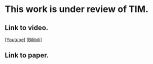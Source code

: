 # This work is under review of TIM.
## Link to video.
[[Youtube](https://youtu.be/UWn7RCb9kA8)] [[Bilibili](https://www.bilibili.com/video/BV1faZHYCEkZ/?spm_id_from=333.337.search-card.all.click&vd_source=a1026f10e1ff3b91b7689548f9e08e2b)]

## Link to paper.
